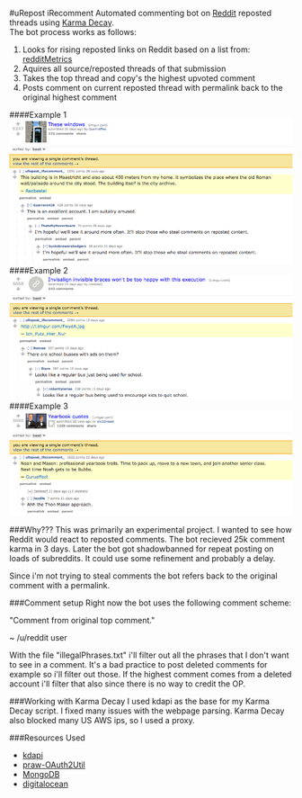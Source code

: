 #uRepost iRecomment
Automated commenting bot on <a href="https://www.reddit.com" alt="Reddit">Reddit</a> reposted threads using <a href="http://karmadecay.com/" alt="Karma Decay">Karma Decay</a>.<br>The bot process works as follows: <br>
<ol>
<li> Looks for rising reposted links on Reddit based on a list from: <a href="http://redditmetrics.com/top" alt="redditMetrics">redditMetrics</a> </li>
<li> Aquires all source/reposted threads of that submission </li>
<li> Takes the top thread and copy's the highest upvoted comment </li>
<li> Posts comment on current reposted thread with permalink back to the original highest comment</li>

</ol>
####Example 1
<img src="img/Example1.png" alt="Example1">
####Example 2
<img src="img/Example2.png" alt="Example2">
####Example 3 
<img src="img/Example3.png" alt="Example3">

###Why???
This was primarily an experimental project. I wanted to see how Reddit would react to reposted comments. The bot recieved 25k comment karma in 3 days. Later the bot got shadowbanned for repeat posting on loads of subreddits. It could use some refinement and probably a delay.

Since i'm not trying to steal comments the bot refers back to the original comment with a permalink.

###Comment setup
Right now the bot uses the following comment scheme:

"Comment from original top comment."

~ /u/reddit user

With the file "illegalPhrases.txt" i'll filter out all the phrases that I don't want to see in a comment. It's a bad practice to post deleted comments for example so i'll filter out those. If the highest comment comes from a deleted account i'll filter that also since there is no way to credit the OP.

###Working with Karma Decay
I used kdapi as the base for my Karma Decay script. I fixed many issues with the webpage parsing. Karma Decay also blocked many US AWS ips, so I used a proxy.

###Resources Used
- <a href="https://github.com/ethanhjennings/karmadecay-api" alt="kdapi">kdapi</a>
- <a href="https://github.com/SmBe19/praw-OAuth2Util" alt="praw-OAuth2Util">praw-OAuth2Util</a>
- <a href="https://www.mongodb.com/" alt="praw-OAuth2Util">MongoDB</a>
- <a href="https://www.digitalocean.com/" alt="digitalocean">digitalocean</a>
